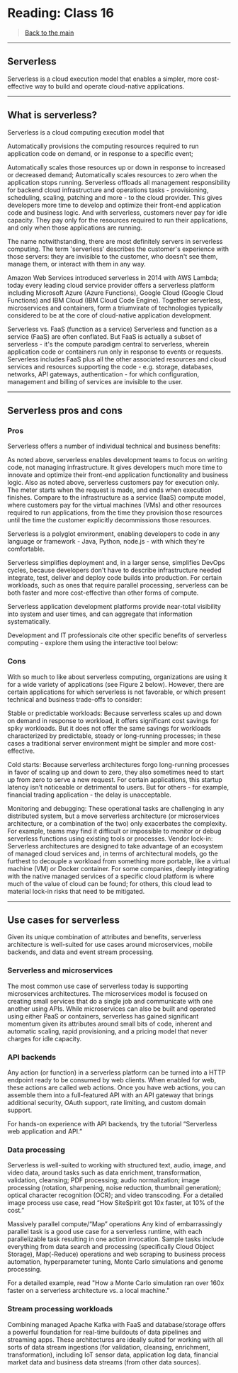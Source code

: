 # Reading: Class 16

> [Back to the main](./README.md)

---

## Serverless

Serverless is a cloud execution model that enables a simpler, more cost-effective way to build and operate cloud-native applications.

--- 

## What is serverless?

Serverless is a cloud computing execution model that 

Automatically provisions the computing resources required to run application code on demand, or in response to a specific event;

Automatically scales those resources up or down in response to increased or decreased demand;
Automatically scales resources to zero when the application stops running. 
Serverless offloads all management responsibility for backend cloud infrastructure and operations tasks - provisioning, scheduling, scaling, patching and more - to the cloud provider. This gives developers more time to develop and optimize their front-end application code and business logic. And with serverless, customers never pay for idle capacity. They pay only for the resources required to run their applications, and only when those applications are running.

The name notwithstanding, there are most definitely servers in serverless computing. The term 'serverless' describes the customer's experience with those servers: they are invisible to the customer, who doesn't see them, manage them, or interact with them in any way.

Amazon Web Services introduced serverless in 2014 with AWS Lambda; today every leading cloud service provider offers a serverless platform including Microsoft Azure (Azure Functions), Google Cloud (Google Cloud Functions) and IBM Cloud (IBM Cloud Code Engine). Together serverless, microservices and containers, form a triumvirate of technologies typically considered to be at the core of cloud-native application development.

Serverless vs. FaaS (function as a service)
Serverless and function as a service (FaaS) are often conflated. But FaaS is actually a subset of serverless - it's the compute paradigm central to serverless, wherein application code or containers run only in response to events or requests. Serverless includes FaaS plus all the other associated resources and cloud services and resources supporting the code - e.g. storage, databases, networks, API gateways, authentication - for which configuration, management and billing of services are invisible to the user.

--- 

## Serverless pros and cons

### Pros

Serverless offers a number of individual technical and business benefits:

As noted above, serverless enables development teams to focus on writing code, not managing infrastructure. It gives developers much more time to innovate and optimize their front-end application functionality and business logic.
Also as noted above, serverless customers pay for execution only. The meter starts when the request is made, and ends when execution finishes. Compare to the infrastructure as a service (IaaS) compute model, where customers pay for the virtual machines (VMs) and other resources required to run applications, from the time they provision those resources until the time the customer explicitly decommissions those resources.

Serverless is a polyglot environment, enabling developers to code in any language or framework - Java, Python, node.js - with which they're comfortable.

Serverless simplifies deployment and, in a larger sense, simplifies DevOps cycles, because developers don't have to describe infrastructure needed integrate, test, deliver and deploy code builds into production.
For certain workloads, such as ones that require parallel processing, serverless can be both faster and more cost-effective than other forms of compute.

Serverless application development platforms provide near-total visibility into system and user times, and can aggregate that information systematically.

Development and IT professionals cite other specific benefits of serverless computing - explore them using the interactive tool below:


### Cons

With so much to like about serverless computing, organizations are using it for a wide variety of applications (see Figure 2 below). However, there are certain applications for which serverless is not favorable, or which present technical and business trade-offs to consider:

Stable or predictable workloads: Because serverless scales up and down on demand in response to workload, it offers significant cost savings for spiky workloads. But it does not offer the same savings for workloads characterized by predictable, steady or long-running processes; in these cases a traditional server environment might be simpler and more cost-effective.

Cold starts: Because serverless architectures forgo long-running processes in favor of scaling up and down to zero, they also sometimes need to start up from zero to serve a new request. For certain applications, this startup latency isn’t noticeable or detrimental to users. But for others - for example, financial trading application - the delay is unacceptable.

Monitoring and debugging: These operational tasks are challenging in any distributed system, but a move serverless architecture (or microservices architecture, or a combination of the two) only exacerbates the complexity. For example, teams may find it difficult or impossible to monitor or debug serverless functions using existing tools or processes.
Vendor lock-in: Serverless architectures are designed to take advantage of an ecosystem of managed cloud services and, in terms of architectural models, go the furthest to decouple a workload from something more portable, like a virtual machine (VM) or Docker container. For some companies, deeply integrating with the native managed services of a specific cloud platform is where much of the value of cloud can be found; for others, this cloud lead to material lock-in risks that need to be mitigated.

---

## Use cases for serverless

Given its unique combination of attributes and benefits, serverless architecture is well-suited for use cases around microservices, mobile backends, and data and event stream processing.

### Serverless and microservices

The most common use case of serverless today is supporting microservices architectures. The microservices model is focused on creating small services that do a single job and communicate with one another using APIs. While microservices can also be built and operated using either PaaS or containers, serverless has gained significant momentum given its attributes around small bits of code, inherent and automatic scaling, rapid provisioning, and a pricing model that never charges for idle capacity.

### API backends

Any action (or function) in a serverless platform can be turned into a HTTP endpoint ready to be consumed by web clients. When enabled for web, these actions are called web actions. Once you have web actions, you can assemble them into a full-featured API with an API gateway that brings additional security, OAuth support, rate limiting, and custom domain support.

For hands-on experience with API backends, try the tutorial “Serverless web application and API.”

### Data processing

Serverless is well-suited to working with structured text, audio, image, and video data, around tasks such as data enrichment, transformation, validation, cleansing; PDF processing; audio normalization; image processing (rotation, sharpening, noise reduction, thumbnail generation); optical character recognition (OCR); and video transcoding. For a detailed image process use case, read “How SiteSpirit got 10x faster, at 10% of the cost.”

Massively parallel compute/“Map” operations
Any kind of embarrassingly parallel task is a good use case for a serverless runtime, with each parallelizable task resulting in one action invocation. Sample tasks include everything from data search and processing (specifically Cloud Object Storage), Map(-Reduce) operations and web scraping to business process automation, hyperparameter tuning, Monte Carlo simulations and genome processing.

For a detailed example, read "How a Monte Carlo simulation ran over 160x faster on a serverless architecture vs. a local machine."

### Stream processing workloads

Combining managed Apache Kafka with FaaS and database/storage offers a powerful foundation for real-time buildouts of data pipelines and streaming apps. These architectures are ideally suited for working with all sorts of data stream ingestions (for validation, cleansing, enrichment, transformation), including IoT sensor data, application log data, financial market data and business data streams (from other data sources).


